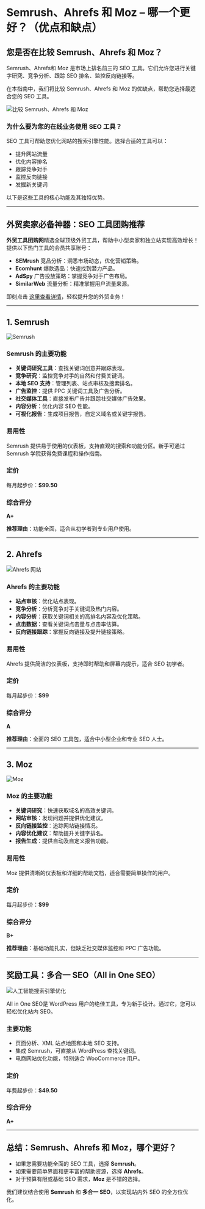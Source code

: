 # Semrush、Ahrefs 和 Moz – 哪一个更好？（优点和缺点）

## 您是否在比较 Semrush、Ahrefs 和 Moz？

Semrush、Ahrefs和 Moz 是市场上排名前三的 SEO 工具。它们允许您进行关键字研究、竞争分析、跟踪 SEO 排名、监控反向链接等。

在本指南中，我们将比较 Semrush、Ahrefs 和 Moz 的优缺点，帮助您选择最适合您的 SEO 工具。

![比较 Semrush、Ahrefs 和 Moz](https://www.wpbeginner.com/wp-content/uploads/2021/07/semrush-vs-ahrefs-vs-moz-which-one-is-better-og.png)

### 为什么要为您的在线业务使用 SEO 工具？

SEO 工具可帮助您优化网站的搜索引擎性能。选择合适的工具可以：

- 提升网站流量
- 优化内容排名
- 跟踪竞争对手
- 监控反向链接
- 发掘新关键词

以下是这些工具的核心功能及其独特优势。

---

## 外贸卖家必备神器：SEO 工具团购推荐

**外贸工具团购网**精选全球顶级外贸工具，帮助中小型卖家和独立站实现高效增长！提供以下热门工具的会员共享账号：

- **SEMrush** 竞品分析：洞悉市场动态，优化营销策略。
- **Ecomhunt** 爆款选品：快速找到潜力产品。
- **AdSpy** 广告投放策略：掌握竞争对手广告布局。
- **SimilarWeb** 流量分析：精准掌握用户流量来源。

即刻点击 [这里查看详情](https://bit.ly/waimao518)，轻松提升您的外贸业务！

---

## 1. Semrush

![Semrush](https://www.wpbeginner.com/wp-content/uploads/2021/07/semrush-website.png)

### Semrush 的主要功能

- **关键词研究工具**：查找关键词创意并跟踪表现。
- **竞争研究**：监控竞争对手的自然和付费关键词。
- **本地 SEO 支持**：管理列表、站点审核及搜索排名。
- **广告监控**：提供 PPC 关键词工具及广告分析。
- **社交媒体工具**：直接发布广告并跟踪社交媒体广告效果。
- **内容分析**：优化内容 SEO 性能。
- **可视化报告**：生成项目报告，自定义域名或关键字报告。

### 易用性

Semrush 提供易于使用的仪表板，支持直观的搜索和功能分区。新手可通过 Semrush 学院获得免费课程和操作指南。

### 定价

每月起步价：**$99.50**

### 综合评分

**A+**

**推荐理由**：功能全面，适合从初学者到专业用户使用。

---

## 2. Ahrefs

![Ahrefs 网站](https://www.wpbeginner.com/wp-content/uploads/2021/07/ahrefs-website.png)

### Ahrefs 的主要功能

- **站点审核**：优化站点表现。
- **竞争分析**：分析竞争对手关键词及热门内容。
- **内容分析**：获取关键词相关的高排名内容及优化策略。
- **点击数据**：查看关键词点击量与点击率估算。
- **反向链接跟踪**：掌握反向链接及提升链接策略。

### 易用性

Ahrefs 提供简洁的仪表板，支持即时帮助和屏幕内提示，适合 SEO 初学者。

### 定价

每月起步价：**$99**

### 综合评分

**A**

**推荐理由**：全面的 SEO 工具包，适合中小型企业和专业 SEO 人士。

---

## 3. Moz

![Moz](https://www.wpbeginner.com/wp-content/uploads/2021/07/moz-website.jpg)

### Moz 的主要功能

- **关键词研究**：快速获取域名的高效关键词。
- **网站审核**：发现问题并提供优化建议。
- **反向链接监控**：追踪网站链接情况。
- **内容优化建议**：帮助提升关键字排名。
- **报告生成**：提供自动及自定义报告功能。

### 易用性

Moz 提供清晰的仪表板和详细的帮助文档，适合需要简单操作的用户。

### 定价

每月起步价：**$99**

### 综合评分

**B+**

**推荐理由**：基础功能扎实，但缺乏社交媒体监控和 PPC 广告功能。

---

## 奖励工具：多合一 SEO（All in One SEO）

![人工智能搜索引擎优化](https://www.wpbeginner.com/wp-content/uploads/2021/05/aioseo-website-analyzer.png)

All in One SEO是 WordPress 用户的绝佳工具，专为新手设计。通过它，您可以轻松优化站内 SEO。

### 主要功能

- 页面分析、XML 站点地图和本地 SEO 支持。
- 集成 Semrush，可直接从 WordPress 查找关键词。
- 电商网站优化功能，特别适合 WooCommerce 用户。

### 定价

年费起步价：**$49.50**

### 综合评分

**A+**

---

## 总结：Semrush、Ahrefs 和 Moz，哪个更好？

- 如果您需要功能全面的 SEO 工具，选择 **Semrush**。
- 如果需要简单界面和更丰富的帮助资源，选择 **Ahrefs**。
- 对于预算有限或基础 SEO 需求，**Moz** 是不错的选择。

我们建议结合使用 **Semrush** 和 **多合一 SEO**，以实现站内外 SEO 的全方位优化。

